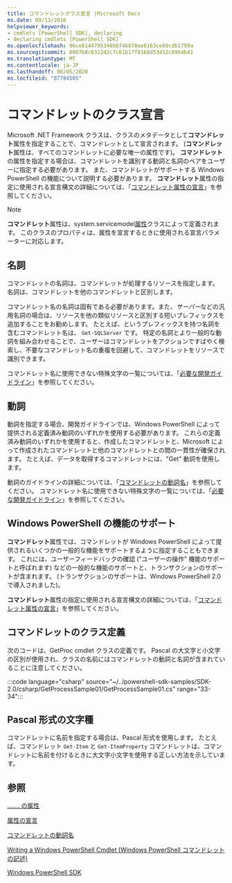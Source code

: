 ```yaml
---
title: コマンドレットクラス宣言 |Microsoft Docs
ms.date: 09/13/2016
helpviewer_keywords:
- cmdlets [PowerShell SDK], declaring
- declaring cmdlets [PowerShell SDK]
ms.openlocfilehash: 96ce8144795346b6f46878ee6163ce69cdb1799a
ms.sourcegitcommit: 0907b8c6322d2c7c61b17f8168d53452c8964b41
ms.translationtype: MT
ms.contentlocale: ja-JP
ms.lasthandoff: 08/05/2020
ms.locfileid: "87784505"
---
```

# <a name="cmdlet-class-declaration"></a>コマンドレットのクラス宣言

Microsoft .NET Framework クラスは、クラスのメタデータとして**コマンドレット**属性を指定することで、コマンドレットとして宣言されます。 (**コマンドレット**属性は、すべてのコマンドレットに必要な唯一の属性です)。
**コマンドレット**の属性を指定する場合は、コマンドレットを識別する動詞と名詞のペアをユーザーに指定する必要があります。 また、コマンドレットがサポートする Windows PowerShell の機能について説明する必要があります。 **コマンドレット**属性の指定に使用される宣言構文の詳細については、「[コマンドレット属性の宣言](./cmdlet-attribute-declaration.md)」を参照してください。

> [!NOTE]
> **コマンドレット**属性は、system.servicemodel[属性](/dotnet/api/System.Management.Automation.CmdletAttribute)クラスによって定義されます。 このクラスのプロパティは、属性を宣言するときに使用される宣言パラメーターに対応します。

## <a name="nouns"></a>名詞

コマンドレットの名詞は、コマンドレットが処理するリソースを指定します。 名詞は、コマンドレットを他のコマンドレットと区別します。

コマンドレット名の名詞は固有である必要があります。また、*サーバー*などの汎用名詞の場合は、リソースを他の類似リソースと区別する短いプレフィックスを追加することをお勧めします。 たとえば、というプレフィックスを持つ名詞を含むコマンドレット名は、 `Get-SQLServer` です。 特定の名詞とより一般的な動詞を組み合わせることで、ユーザーはコマンドレットをアクションですばやく検索し、不要なコマンドレット名の重複を回避して、コマンドレットをリソースで識別できます。

コマンドレット名に使用できない特殊文字の一覧については、「[必要な開発ガイドライン](./required-development-guidelines.md)」を参照してください。

## <a name="verbs"></a>動詞

動詞を指定する場合、開発ガイドラインでは、Windows PowerShell によって提供される定義済み動詞のいずれかを使用する必要があります。 これらの定義済み動詞のいずれかを使用すると、作成したコマンドレットと、Microsoft によって作成されたコマンドレットと他のコマンドレットとの間の一貫性が確保されます。 たとえば、データを取得するコマンドレットには、"Get" 動詞を使用します。

動詞のガイドラインの詳細については、「[コマンドレットの動詞名](./approved-verbs-for-windows-powershell-commands.md)」を参照してください。 コマンドレット名に使用できない特殊文字の一覧については、「[必要な開発ガイドライン](./required-development-guidelines.md)」を参照してください。

## <a name="supporting-windows-powershell-functionality"></a>Windows PowerShell の機能のサポート

**コマンドレット**属性では、コマンドレットが Windows PowerShell によって提供されるいくつかの一般的な機能をサポートするように指定することもできます。 これには、ユーザーフィードバックの確認 ("ユーザーの操作" 機能のサポートと呼ばれます) などの一般的な機能のサポートと、トランザクションのサポートが含まれます。 (トランザクションのサポートは、Windows PowerShell 2.0 で導入されました)。

**コマンドレット**属性の指定に使用される宣言構文の詳細については、「[コマンドレット属性の宣言](./cmdlet-attribute-declaration.md)」を参照してください。

## <a name="cmdlet-class-definition"></a>コマンドレットのクラス定義

次のコードは、GetProc cmdlet クラスの定義です。 Pascal の大文字と小文字の区別が使用され、クラスの名前にはコマンドレットの動詞と名詞が含まれていることに注意してください。

:::code language="csharp" source="~/../powershell-sdk-samples/SDK-2.0/csharp/GetProcessSample01/GetProcessSample01.cs" range="33-34":::

## <a name="pascal-casing"></a>Pascal 形式の文字種

コマンドレットに名前を指定する場合は、Pascal 形式を使用します。 たとえば、コマンドレット `Get-Item` と `Get-ItemProperty` コマンドレットは、コマンドレットに名前を付けるときに大文字小文字を使用する正しい方法を示しています。

## <a name="see-also"></a>参照

[....... の属性](/dotnet/api/System.Management.Automation.CmdletAttribute)

[属性の宣言](./cmdlet-attribute-declaration.md)

[コマンドレットの動詞名](./approved-verbs-for-windows-powershell-commands.md)

[Writing a Windows PowerShell Cmdlet (Windows PowerShell コマンドレットの記述)](./writing-a-windows-powershell-cmdlet.md)

[Windows PowerShell SDK](../windows-powershell-reference.md)
